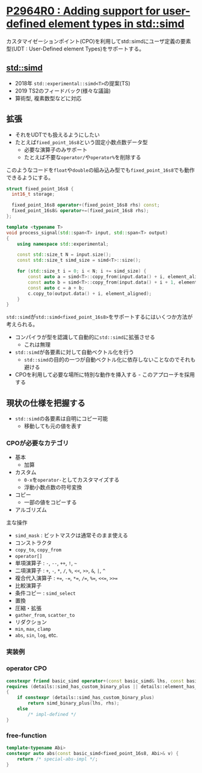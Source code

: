 # [P2964R0 : Adding support for user-defined element types in std::simd](https://www.open-std.org/jtc1/sc22/wg21/docs/papers/2024/p2964r0.html)

カスタマイゼーションポイント(CPO)を利用してstd::simdにユーザ定義の要素型(UDT : User-Defined element Types)をサポートする。

## [std::simd](https://www.open-std.org/jtc1/sc22/wg21/docs/papers/2023/p1928r8.pdf)
- 2018年 `std::experimental::simd<T>`の提案(TS)
- 2019 TS2のフィードバック(様々な議論)
- 算術型, 複素数型などに対応

## 拡張
- それをUDTでも扱えるようにしたい
- たとえば`fixed_point_16s8`という固定小数点数データ型
  - 必要な演算子のみサポート
  - たとえば不要な`operator/`や`operator%`を削除する

このようなコードを`float`や`double`の組み込み型でも`fixed_point_16s8`でも動作できるようにする。

```cpp
struct fixed_point_16s8 {
  int16_t storage;

  fixed_point_16s8 operator+(fixed_point_16s8 rhs) const;
  fixed_point_16s8& operator+=(fixed_point_16s8 rhs);
};
```

```cpp
template <typename T>
void process_signal(std::span<T> input, std::span<T> output)
{
    using namespace std::experimental;

    const std::size_t N = input.size();
    const std::size_t simd_size = simd<T>::size();

    for (std::size_t i = 0; i < N; i += simd_size) {
        const auto a = simd<T>::copy_from(input.data() + i, element_aligned);
        const auto b = simd<T>::copy_from(input.data() + i + 1, element_aligned);
        const auto c = a + b;
        c.copy_to(output.data() + i, element_aligned);
    }
}
```

`std::simd`が`std::simd<fixed_point_16s8>`をサポートするにはいくつか方法が考えられる。

- コンパイラが型を認識して自動的に`std::simd`に拡張させる
  - これは無理
- `std::simd`が各要素に対して自動ベクトル化を行う
  - `std::simd`の目的の一つが自動ベクトル化に依存しないことなのでそれも避ける
- CPOを利用して必要な場所に特別な動作を挿入する - このアプローチを採用する

## 現状の仕様を把握する
- `std::simd`の各要素は自明にコピー可能
  - 移動しても元の値を表す
### CPOが必要なカテゴリ
- 基本
  - 加算
- カスタム
  - `0-x`を`operator-`としてカスタマイズする
  - 浮動小数点数の符号変換
- コピー
  - 一部の値をコピーする
- アルゴリズム

主な操作
- `simd_mask` : ビットマスクは通常そのまま使える
- コンストラクタ
- `copy_to`, `copy_from`
- `operator[]`
- 単項演算子 : `-`, `--`, `++`, `!`, `~`
- 二項演算子 : `+`, `-`, `*`, `/`, `%`, `<<`, `>>`, `&`, `|`, `^`
- 複合代入演算子 : `+=`, `-=`, `*=`, `/=`, `%=`, `<<=`, `>>=`
- 比較演算子
- 条件コピー : `simd_select`
- 置換
- 圧縮・拡張
- `gather_from`, `scatter_to`
- リダクション
- `min`, `max`, `clamp`
- `abs`, `sin`, `log`, etc.

### 実装例

### operator CPO
```cpp
constexpr friend basic_simd operator+(const basic_simd& lhs, const basic_simd& rhs)
requires (details::simd_has_custom_binary_plus || details::element_has_plus)
{
    if constexpr (details::simd_has_custom_binary_plus)
        return simd_binary_plus(lhs, rhs);
    else
        /* impl-defined */
}
```

### free-function
```cpp
template<typename Abi>
constexpr auto abs(const basic_simd<fixed_point_16s8, Abi>& v) {
    return /* special-abs-impl */;
}
```